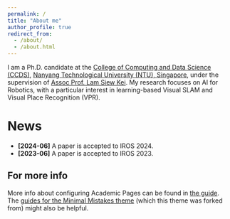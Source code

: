 ```yaml
---
permalink: /
title: "About me"
author_profile: true
redirect_from: 
  - /about/
  - /about.html
---
```


I am a Ph.D. candidate at the [College of Computing and Data Science (CCDS)](https://www.ntu.edu.sg/computing), [Nanyang Technological University (NTU), Singapore](https://www.ntu.edu.sg/), under the supervision of [Assoc Prof. Lam Siew Kei](https://siewkeilam.github.io/ei-research-group/index.html). My research focuses on AI for Robotics, with a particular interest in learning-based Visual SLAM and Visual Place Recognition (VPR).

News
======
- **[2024-06]** A paper is accepted to IROS 2024. <br />
- **[2023-06]** A paper is accepted to IROS 2023.

For more info
------
More info about configuring Academic Pages can be found in [the guide](https://academicpages.github.io/markdown/). The [guides for the Minimal Mistakes theme](https://mmistakes.github.io/minimal-mistakes/docs/configuration/) (which this theme was forked from) might also be helpful.
